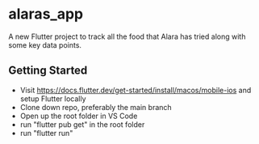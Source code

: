 # alaras_app

A new Flutter project to track all the food that Alara has tried along with some key data points.

## Getting Started
- Visit https://docs.flutter.dev/get-started/install/macos/mobile-ios and setup Flutter locally
- Clone down repo, preferably the main branch
- Open up the root folder in VS Code
- run "flutter pub get" in the root folder
- run "flutter run"

